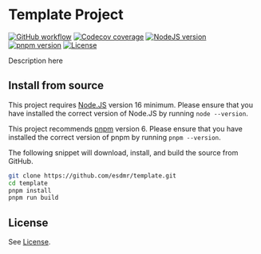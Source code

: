 # Template Project
[![GitHub workflow](https://img.shields.io/github/workflow/status/esdmr/template/CI/master?label=test&labelColor=0F0F0F&logo=github)][workflow]
[![Codecov coverage](https://img.shields.io/codecov/c/gh/esdmr/template/master?labelColor=0F0F0F&logo=CodeCov&logoColor=FF66B0)][codecov]
[![NodeJS version](https://img.shields.io/badge/node-≥16-brightgreen?labelColor=0F0F0F&logo=node.js&logoColor=00B834)][node]
[![pnpm version](https://img.shields.io/badge/pnpm-6-brightgreen?labelColor=0F0F0F&logo=pnpm)][pnpm]
[![License](https://img.shields.io/github/license/esdmr/template?labelColor=0F0F0F)][license]

[workflow]: https://github.com/esdmr/template/actions/workflows/ci.yml
[codecov]: https://codecov.io/gh/esdmr/template
[node]: https://nodejs.org/en/download/current
[pnpm]: https://pnpm.io
[license]: https://github.com/esdmr/template/blob/master/LICENSE

Description here

## Install from source

This project requires [Node.JS][node] version 16 minimum. Please ensure that you
have installed the correct version of Node.JS by running `node --version`.

This project recommends [pnpm][pnpm] version 6. Please ensure that you have
installed the correct version of pnpm by running `pnpm --version`.

The following snippet will download, install, and build the source from GitHub.

```sh
git clone https://github.com/esdmr/template.git
cd template
pnpm install
pnpm run build
```

## License

See [License][license].
